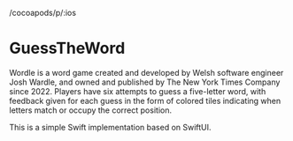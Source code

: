 /cocoapods/p/:ios

# GuessTheWord

Wordle is a word game created and developed by Welsh software engineer Josh Wardle, and owned and 
published by The New York Times Company since 2022. Players have six attempts to guess a 
five-letter word, with feedback given for each guess in the form of colored tiles indicating 
when letters match or occupy the correct position. 

This is a simple Swift implementation based on SwiftUI.  
